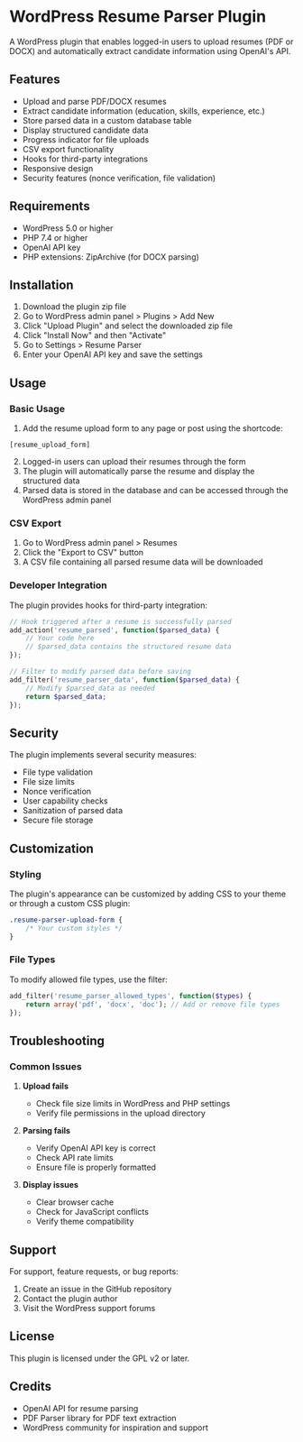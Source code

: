 # WordPress Resume Parser Plugin

A WordPress plugin that enables logged-in users to upload resumes (PDF or DOCX) and automatically extract candidate information using OpenAI's API.

## Features

- Upload and parse PDF/DOCX resumes
- Extract candidate information (education, skills, experience, etc.)
- Store parsed data in a custom database table
- Display structured candidate data
- Progress indicator for file uploads
- CSV export functionality
- Hooks for third-party integrations
- Responsive design
- Security features (nonce verification, file validation)

## Requirements

- WordPress 5.0 or higher
- PHP 7.4 or higher
- OpenAI API key
- PHP extensions: ZipArchive (for DOCX parsing)

## Installation

1. Download the plugin zip file
2. Go to WordPress admin panel > Plugins > Add New
3. Click "Upload Plugin" and select the downloaded zip file
4. Click "Install Now" and then "Activate"
5. Go to Settings > Resume Parser
6. Enter your OpenAI API key and save the settings

## Usage

### Basic Usage

1. Add the resume upload form to any page or post using the shortcode:
```
[resume_upload_form]
```

2. Logged-in users can upload their resumes through the form
3. The plugin will automatically parse the resume and display the structured data
4. Parsed data is stored in the database and can be accessed through the WordPress admin panel

### CSV Export

1. Go to WordPress admin panel > Resumes
2. Click the "Export to CSV" button
3. A CSV file containing all parsed resume data will be downloaded

### Developer Integration

The plugin provides hooks for third-party integration:

```php
// Hook triggered after a resume is successfully parsed
add_action('resume_parsed', function($parsed_data) {
    // Your code here
    // $parsed_data contains the structured resume data
});

// Filter to modify parsed data before saving
add_filter('resume_parser_data', function($parsed_data) {
    // Modify $parsed_data as needed
    return $parsed_data;
});
```

## Security

The plugin implements several security measures:

- File type validation
- File size limits
- Nonce verification
- User capability checks
- Sanitization of parsed data
- Secure file storage

## Customization

### Styling

The plugin's appearance can be customized by adding CSS to your theme or through a custom CSS plugin:

```css
.resume-parser-upload-form {
    /* Your custom styles */
}
```

### File Types

To modify allowed file types, use the filter:

```php
add_filter('resume_parser_allowed_types', function($types) {
    return array('pdf', 'docx', 'doc'); // Add or remove file types
});
```

## Troubleshooting

### Common Issues

1. **Upload fails**
   - Check file size limits in WordPress and PHP settings
   - Verify file permissions in the upload directory

2. **Parsing fails**
   - Verify OpenAI API key is correct
   - Check API rate limits
   - Ensure file is properly formatted

3. **Display issues**
   - Clear browser cache
   - Check for JavaScript conflicts
   - Verify theme compatibility

## Support

For support, feature requests, or bug reports:

1. Create an issue in the GitHub repository
2. Contact the plugin author
3. Visit the WordPress support forums

## License

This plugin is licensed under the GPL v2 or later.

## Credits

- OpenAI API for resume parsing
- PDF Parser library for PDF text extraction
- WordPress community for inspiration and support 